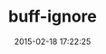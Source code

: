 ---
layout: post
title:  "buff-ignore"
repo:   "sethvargo/buff-ignore"
date:   2015-02-18 17:22:25
gemurl: https://github.com/sethvargo/buff-ignore
---